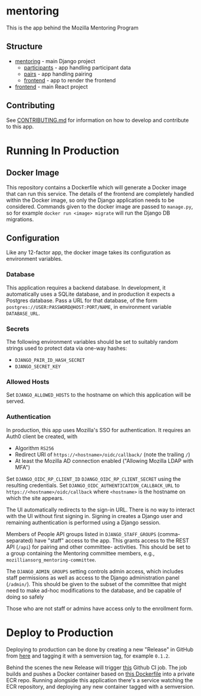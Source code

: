 # mentoring

This is the app behind the Mozilla Mentoring Program

## Structure

* [mentoring](./mentoring) - main Django project
  * [participants](mentoring/participants) - app handling participant data
  * [pairs](mentoring/pairs) - app handling pairing
  * [frontend](mentoring/frontend) - app to render the frontend
* [frontend](./frontend) - main React project

## Contributing

See [CONTRIBUTING.md](./CONTRIBUTING.md) for information on how to develop and contribute to this app.

# Running In Production

## Docker Image

This repository contains a Dockerfile which will generate a Docker image that can run this service.
The details of the frontend are completely handled within the Docker image, so only the Django application needs to be considered.
Commands given to the docker image are passed to `manage.py`, so for example `docker run <image> migrate` will run the Django DB migrations.

## Configuration

Like any 12-factor app, the docker image takes its configuration as environment variables.

### Database

This application requires a backend database.
In development, it automatically uses a SQLite database, and in production it expects a Postgres database.
Pass a URL for that database, of the form `postgres://USER:PASSWORD@HOST:PORT/NAME`, in environment variable `DATABASE_URL`.

### Secrets

The following environment variables should be set to suitably random strings used to protect data via one-way hashes:

* `DJANGO_PAIR_ID_HASH_SECRET`
* `DJANGO_SECRET_KEY`

### Allowed Hosts

Set `DJANGO_ALLOWED_HOSTS` to the hostname on which this application will be served.

### Authentication

In production, this app uses Mozilla's SSO for authentication.
It requires an Auth0 client be created, with
 * Algorithm `RS256`
 * Redirect URI of `https://<hostname>/oidc/callback/` (note the trailing `/`)
 * At least the Mozilla AD connection enabled ("Allowing Mozilla LDAP with MFA")

Set `DJANGO_OIDC_RP_CLIENT_ID` `DJANGO_OIDC_RP_CLIENT_SECRET` using the resulting credentials.
Set `DJANGO_OIDC_AUTHENTICATION_CALLBACK_URL` to `https://<hostname>/oidc/callback` where `<hostname>` is the hostname on which the site appears.

The UI automatically redirects to the sign-in URL.
There is no way to interact with the UI without first signing in.
Signing in creates a Django user and remaining authentication is performed using a Django session.

Members of People API groups listed in `DJANGO_STAFF_GROUPS` (comma-separated) have "staff" access to the app.
This grants access to the REST API (`/api`) for pairing and other committee- activities.
This should be set to a group containing the Mentoring committee members, e.g., `mozilliansorg_mentoring-committee`.

The `DJANGO_ADMIN_GROUPS` setting controls admin access, which includes staff permissions as well as access to the Django administration panel (`/admin/`).
This should be given to the subset of the committee that might need to make ad-hoc modifications to the database, and be capable of doing so safely

Those who are not staff or admins have access only to the enrollment form.

# Deploy to Production

Deploying to production can be done by creating a new "Release" in GitHub from [here](https://github.com/mozilla/mentoring/releases) and tagging it with a semversion tag, for example `0.1.2`.

Behind the scenes the new Release will trigger [this](https://github.com/mozilla/mentoring/tree/main/.github/workflows/docker.yaml) Github CI job. The job builds and pushes a Docker container based on [this Dockerfile](https://github.com/mozilla/mentoring/tree/main/Dockerfile) into a private ECR repo.
Running alongside this application there's a service watching the ECR repository, and deploying any new container tagged with a semversion.
